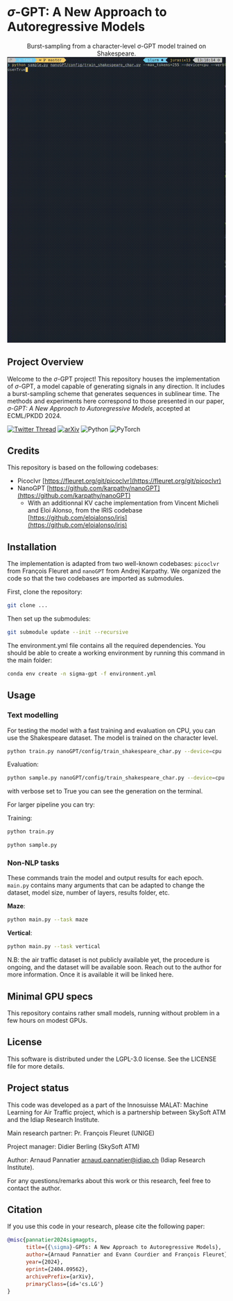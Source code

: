 <!--
Copyright © 2024 Idiap Research Institute <contact@idiap.ch>

SPDX-FileContributor: Arnaud Pannatier <arnaud.pannatier@idiap.ch>

SPDX-License-Identifier: AGPL-3.0-only
-->

# $\sigma$-GPT: A New Approach to Autoregressive Models

<div align='center'>
  Burst-sampling from a character-level σ-GPT model trained on Shakespeare.
  <img alt="Burst-sampling from a character-level sigma-GPT" src="media/console.gif">
</div>


## Project Overview

Welcome to the $\sigma$-GPT project! This repository houses the implementation of $\sigma$-GPT, a model capable of generating signals in any direction. It includes a burst-sampling scheme that generates sequences in sublinear time. The methods and experiments here correspond to those presented in our paper, *$\sigma$-GPT: A New Approach to Autoregressive Models*, accepted at ECML/PKDD 2024.

[![Twitter Thread](https://img.shields.io/badge/Thread-000000?style=for-the-badge&logo=X&logoColor=white)](https://x.com/ArnaudPannatier/status/1799055129829839166)
[![arXiv](https://img.shields.io/badge/arXiv-2404.09562-b31b1b?style=for-the-badge&logo=arXiv&logoColor=white)](https://arxiv.org/abs/2404.09562)
![Python](https://img.shields.io/badge/python-3670A0?style=for-the-badge&logo=python&logoColor=ffdd54)
![PyTorch](https://img.shields.io/badge/PyTorch-%23EE4C2C.svg?style=for-the-badge&logo=PyTorch&logoColor=white)

## Credits

This repository is based on the following codebases:

- Picoclvr [https://fleuret.org/git/picoclvr](https://fleuret.org/git/picoclvr)
- NanoGPT [https://github.com/karpathy/nanoGPT](https://github.com/karpathy/nanoGPT)
  - With an additionnal KV cache implementation from Vincent Micheli and Eloi Alonso, from the IRIS codebase [https://github.com/eloialonso/iris](https://github.com/eloialonso/iris)

## Installation

The implementation is adapted from two well-known codebases: `picoclvr` from François Fleuret and `nanoGPT` from Andrej Karpathy. We organized the code so that the two codebases are imported as submodules.

First, clone the repository:

```bash
git clone ...
```

Then set up the submodules:

```bash
git submodule update --init --recursive
```


The environment.yml file contains all the required dependencies. You should be able to create a working environment by running this command in the main folder:

```bash
conda env create -n sigma-gpt -f environment.yml
```

## Usage

### Text modelling

For testing the model with a fast training and evaluation on CPU, you can use the Shakespeare dataset. The model is trained on the character level.

```bash
python train.py nanoGPT/config/train_shakespeare_char.py --device=cpu
```
Evaluation:
```bash
python sample.py nanoGPT/config/train_shakespeare_char.py --device=cpu --max_tokens=255 --verbose=True
```
with verbose set to True you can see the generation on the terminal.


For larger pipeline you can try:

Training:
```bash
python train.py
```

```bash
python sample.py
```


### Non-NLP tasks
These commands train the model and output results for each epoch.
`main.py` contains many arguments that can be adapted to change the dataset, model size, number of layers, results folder, etc.

**Maze**:
```bash
python main.py --task maze
```

**Vertical**:
```bash
python main.py --task vertical
```

N.B: the air traffic dataset is not publicly available yet, the procedure is ongoing, and the dataset will be available soon. Reach out to the author for more information.
Once it is available it will be linked here.

## Minimal GPU specs
This repository contains rather small models, running without problem in a few hours on modest GPUs.

## License

This software is distributed under the LGPL-3.0 license. See the LICENSE file for more details.

## Project status

This code was developed as a part of the Innosuisse MALAT: Machine Learning for Air Traffic project, which is a partnership between SkySoft ATM and the Idiap Research Institute.

Main research partner: Pr. François Fleuret (UNIGE)

Project manager: Didier Berling (SkySoft ATM)

Author: Arnaud Pannatier <arnaud.pannatier@idiap.ch> (Idiap Research Institute).

For any questions/remarks about this work or this research, feel free to contact the author.

## Citation

If you use this code in your research, please cite the following paper:
```bibtex
@misc{pannatier2024sigmagpts,
      title={{\sigma}-GPTs: A New Approach to Autoregressive Models},
      author={Arnaud Pannatier and Evann Courdier and François Fleuret},
      year={2024},
      eprint={2404.09562},
      archivePrefix={arXiv},
      primaryClass={id='cs.LG'}
}
```
